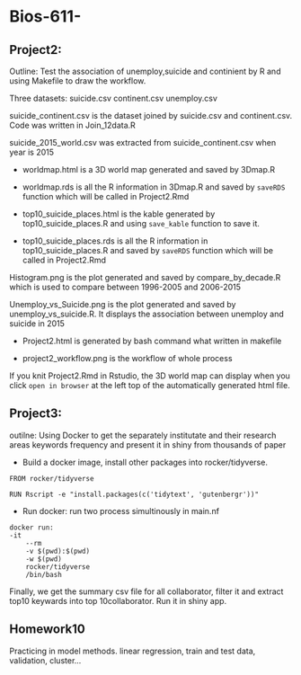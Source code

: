 # Bios-611-
## Project2: 
Outline: Test the association of unemploy,suicide and continient by R and using Makefile to draw the workflow.

Three datasets: suicide.csv continent.csv unemploy.csv

suicide_continent.csv is the dataset joined by suicide.csv and continent.csv. Code was written in Join_12data.R

suicide_2015_world.csv was extracted from suicide_continent.csv when year is 2015

* worldmap.html is a 3D world map generated and saved by 3Dmap.R

* worldmap.rds is all the R information in 3Dmap.R and saved by `saveRDS` function which will be called in Project2.Rmd

* top10_suicide_places.html is the kable generated by top10_suicide_places.R and using `save_kable` function to save it.

* top10_suicide_places.rds is all the R information in top10_suicide_places.R and saved by `saveRDS` function which will be called in Project2.Rmd

Histogram.png is the plot generated and saved by compare_by_decade.R which is used to compare between 1996-2005 and 2006-2015

Unemploy_vs_Suicide.png is the plot generated and saved by unemploy_vs_suicide.R. It displays the association between unemploy and suicide in 2015

* Project2.html is generated by bash command what written in makefile

* project2_workflow.png is the workflow of whole process

If you knit Project2.Rmd in Rstudio, the 3D world map can display when you click `open in browser` at the left top of the automatically generated html file.

## Project3:
outilne: Using Docker to get the separately institutate and their research areas keywords frequency and present it in shiny from thousands of paper

* Build a docker image, install other packages into rocker/tidyverse.

```
FROM rocker/tidyverse

RUN Rscript -e "install.packages(c('tidytext', 'gutenbergr'))"

```
* Run docker: run two process simultinously in main.nf
```
docker run: 
-it 
	--rm 
	-v $(pwd):$(pwd)  
	-w $(pwd)
	rocker/tidyverse
	/bin/bash
```
Finally, we get the summary csv file for all collaborator, filter it and extract top10 keywards into top 10collaborator. Run it in shiny app.

## Homework10
Practicing in model methods. linear regression, train and test data, validation, cluster...
